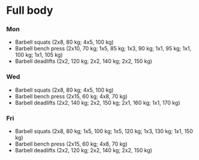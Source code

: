 # Full body
### Mon
* Barbell squats (2x8, 80 kg; 4x5, 100 kg)
* Barbell bench press (2x10, 70 kg; 1x5, 85 kg; 1x3, 90 kg; 1x1, 95 kg; 1x1, 100 kg; 1x1, 105 kg)
* Barbell deadlifts (2x2, 120 kg; 2x2, 140 kg; 2x2, 150 kg)

### Wed
* Barbell squats (2x8, 80 kg; 4x5, 100 kg)
* Barbell bench press (2x15, 60 kg; 4x8, 70 kg)
* Barbell deadlifts (2x2, 140 kg; 2x2, 150 kg; 2x1, 160 kg; 1x1, 170 kg)

### Fri
* Barbell squats (2x8, 80 kg; 1x5, 100 kg; 1x5, 120 kg; 1x3, 130 kg; 1x1, 150 kg)
* Barbell bench press (2x15, 60 kg; 4x8, 70 kg)
* Barbell deadlifts (2x2, 120 kg; 2x2, 140 kg; 2x2, 150 kg)
